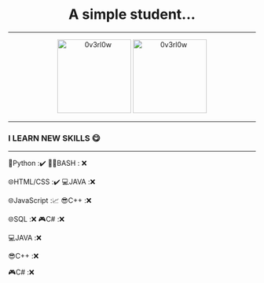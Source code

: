 <h1 align="center">
A simple student...  
</h1>

---
<p align="center">
  <img src="https://github-readme-stats.vercel.app/api/top-langs/?username=NeKroFR&layout=compact" alt="0v3rl0w" height="150" />

  <img src="https://github-readme-stats.vercel.app/api?username=NeKroFR&show_icons=true" alt="0v3rl0w" height="150" />
</p>

---


### I LEARN NEW SKILLS 😋
---
🐍Python :✔️          👨‍💻BASH : ❌

🌐HTML/CSS :✔️        💻JAVA :❌ 

🌐JavaScript :📈      😎C++ :❌

🌐SQL :❌             🎮C# :❌


💻JAVA :❌ 

😎C++ :❌

🎮C# :❌

